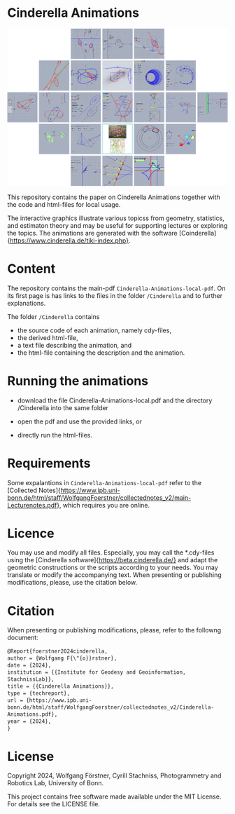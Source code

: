 # Cinderella Animations

![](pics/logo-CA.png)

This repository contains the paper on Cinderella Animations together with the code and html-files for  local usage.

The interactive graphics illustrate various topicss from geometry, statistics, and estimaton theory and may be useful for supporting lectures or exploring the topics. The animations are generated with the software [Coinderella]{https://www.cinderella.de/tiki-index.php}.

# Content

The repository contains the main-pdf `Cinderella-Animations-local-pdf`. On its first page is has links to the files in the folder `/Cinderella` and to further explanations. 

The folder `/Cinderella` contains
* the source code of each animation, namely cdy-files, 
* the derived html-file,
* a text file describing the animation, and 
* the html-file containing the description and the animation.


# Running the animations

* download the file Cinderella-Animations-local.pdf and the directory /Cinderella into the same folder

* open the pdf and use the provided links, or

* directly run the html-files.

# Requirements

Some expalantions in `Cinderella-Animations-local-pdf` refer to the [Collected Notes]{https://www.ipb.uni-bonn.de/html/staff/WolfgangFoerstner/collectednotes_v2/main-Lecturenotes.pdf}, which requires you are online.

# Licence

You may use and modify all files. Especially, you may call the *.cdy-files using the [Cinderella software]{https://beta.cinderella.de/} and adapt the geometric constructions or the scripts according to your needs. You may translate or modify the accompanying text. When presenting or publishing modifications, please, use the citation below.



# Citation

When presenting or publishing modifications, please, refer to the followng document:

```
@Report{foerstner2024cinderella,
author = {Wolfgang F{\"{o}}rstner},
date = {2024},
institution = {{Institute for Geodesy and Geoinformation, StachnissLab}},
title = {{Cinderella Animations}},
type = {techreport},
url = {https://www.ipb.uni-bonn.de/html/staff/WolfgangFoerstner/collectednotes_v2/Cinderella-Animations.pdf},
year = {2024},
}

```

# License
Copyright 2024, Wolfgang Förstner, Cyrill Stachniss, Photogrammetry and Robotics Lab, University of Bonn.

This project contains free software made available under the MIT License. For details see the LICENSE file.
